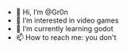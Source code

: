 - 👋 Hi, I’m @Gr0n
- 👀 I’m interested in video games
- 🌱 I’m currently learning godot
- 📫 How to reach me: you don't

<!---
Gr0n/Gr0n is a ✨ special ✨ repository because its `README.md` (this file) appears on your GitHub profile.
You can click the Preview link to take a look at your changes.
--->
